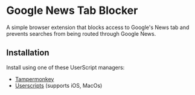 # Google News Tab Blocker

A simple browser extension that blocks access to Google's News tab and prevents searches from being routed through Google News.

## Installation

Install using one of these UserScript managers:

- [Tampermonkey](https://tampermonkey.net/)
- [Userscripts](https://apps.apple.com/us/app/userscripts/id1463298887) (supports iOS, MacOs)
